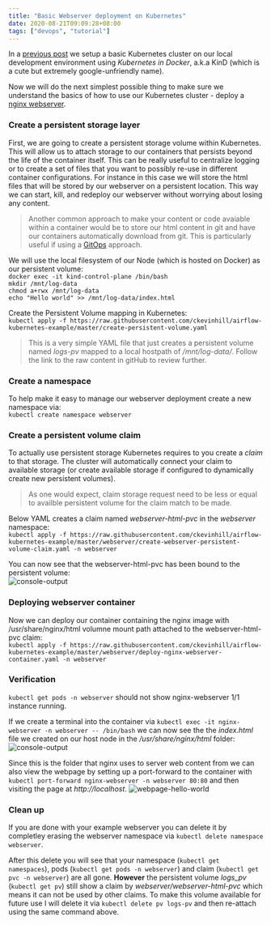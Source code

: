 ```yaml
---
title: "Basic Webserver deployment on Kubernetes"
date: 2020-08-21T09:09:28+08:00
tags: ["devops", "tutorial"]
---
```


In a [previous post](/posts/kubernetes-setup-with-kind/) we setup a basic Kubernetes cluster on our local development environment using *Kubernetes in Docker*, a.k.a KinD (which is a cute but extremely google-unfriendly name).

Now we will do the next simplest possible thing to make sure we understand the basics of how to use our Kubernetes cluster - deploy a [nginx webserver](https://www.nginx.com/).

### Create a persistent storage layer

First, we are going to create a persistent storage volume within Kubernetes.  This will allow us to attach storage to our containers that persists beyond the life of the container itself.  This can be really useful to centralize logging or to create a set of files that you want to possibly re-use in different container configurations.  For instance in this case we will store the html files that will be stored by our webserver on a persistent location.  This way we can start, kill, and redeploy our webserver without worrying about losing any content.  
> Another common approach to make your content or code avaiable within a container would be to store our html content in git and have our containers automatically download from git.  This is particularly useful if using a [GitOps](https://www.weave.works/technologies/gitops/) approach.

We will use the local filesystem of our Node (which is hosted on Docker) as our persistent volume:  
`docker exec -it kind-control-plane /bin/bash`  
`mkdir /mnt/log-data`  
`chmod a+rwx /mnt/log-data`  
`echo "Hello world" >> /mnt/log-data/index.html`

Create the Persistent Volume mapping in Kubernetes:  
`kubectl apply -f https://raw.githubusercontent.com/ckevinhill/airflow-kubernetes-example/master/create-persistent-volume.yaml`

> This is a very simple YAML file that just creates a persistent volume named *logs-pv* mapped to a local hostpath of */mnt/log-data/*.  Follow the link to the raw content in gitHub to review further.

### Create a namespace

To help make it easy to manage our webserver deployment create a new namespace via:  
`kubectl create namespace webserver`

### Create a persistent volume claim

To actually use persistent storage Kubernetes requires to you create a *claim* to that storage.  The cluster will automatically connect your claim to available storage (or create available storage if configured to dynamically create new persistent volumes).  
> As one would expect, claim storage request need to be less or equal to availble persistent volume for the claim match to be made.

Below YAML creates a claim named *webserver-html-pvc* in the *webserver* namespace:  
`kubectl apply -f https://raw.githubusercontent.com/ckevinhill/airflow-kubernetes-example/master/webserver/create-webserver-persistent-volume-claim.yaml -n webserver`

You can now see that the webserver-html-pvc has been bound to the persistent volume:  
![console-output](/images/webserver-example-kubectl-get-pv.png)

### Deploying webserver container

Now we can deploy our container containing the nginx image with /usr/share/nginx/html volumne mount path attached to the webserver-html-pvc claim:  
`kubectl apply -f https://raw.githubusercontent.com/ckevinhill/airflow-kubernetes-example/master/webserver/deploy-nginx-webserver-container.yaml -n webserver`

### Verification

`kubectl get pods -n webserver` should not show nginx-webserver 1/1 instance running.  

If we create a terminal into the container via `kubectl exec -it nginx-webserver -n webserver -- /bin/bash` we can now see the the *index.html* file we created on our host node in the */usr/share/nginx/html* folder: 
![console-output](/images/webserver-example-index-html.png)

Since this is the folder that nginx uses to server web content from we can also view the webpage by setting up a port-forward to the container with `kubectl port-forward nginx-webserver -n webserver 80:80` and then visiting the page at *http://localhost*.
![webpage-hello-world](/images/webserver-example-helloworld.png)

### Clean up

If you are done with your example webserver you can delete it by completley erasing the webserver namespace via `kubectl delete namespace webserver`.  

After this delete you will see that your namespace (`kubectl get namespaces`), pods (`kubectl get pods -n webserver`) and claim (`kubectl get pvc -n webserver`) are all gone.  **However** the persistent volume *logs_pv* (`kubectl get pv`) still show a claim by *webserver/webserver-html-pvc* which means it can not be used by other claims.  To make this volume available for future use I will delete it via `kubectl delete pv logs-pv` and then re-attach using the same command above.